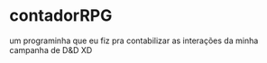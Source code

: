 # contadorRPG
um programinha que eu fiz pra contabilizar as interações da minha campanha de D&amp;D XD
